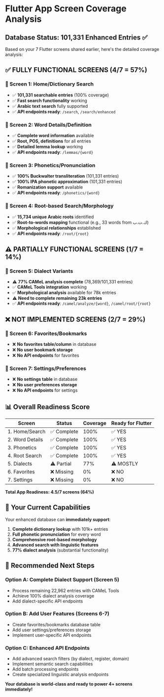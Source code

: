 # Flutter App Screen Coverage Analysis

## Database Status: 101,331 Enhanced Entries ✅

Based on your 7 Flutter screens shared earlier, here's the detailed coverage analysis:

## ✅ FULLY FUNCTIONAL SCREENS (4/7 = 57%)

### 📱 Screen 1: Home/Dictionary Search
- ✅ **101,331 searchable entries** (100% coverage)
- ✅ **Fast search functionality** working
- ✅ **Arabic text search** fully supported
- ✅ **API endpoints ready**: `/search`, `/search/enhanced`

### 📱 Screen 2: Word Details/Definition  
- ✅ **Complete word information** available
- ✅ **Root, POS, definitions** for all entries
- ✅ **Detailed lemma lookup** working
- ✅ **API endpoints ready**: `/lemmas/{word}`

### 📱 Screen 3: Phonetics/Pronunciation
- ✅ **100% Buckwalter transliteration** (101,331 entries)
- ✅ **100% IPA phonetic approximation** (101,331 entries)
- ✅ **Romanization support** available
- ✅ **API endpoints ready**: `/phonetics/{word}`

### 📱 Screen 4: Root-based Search/Morphology
- ✅ **15,734 unique Arabic roots** identified
- ✅ **Root-to-words mapping** functional (e.g., 33 words from ك.ت.ب)
- ✅ **Morphological relationships** established
- ✅ **API endpoints ready**: `/root/{root}`

## ⚠️ PARTIALLY FUNCTIONAL SCREENS (1/7 = 14%)

### 📱 Screen 5: Dialect Variants
- ⚠️ **77% CAMeL analysis complete** (78,369/101,331 entries)
- ✅ **CAMeL Tools integration** working
- ✅ **Morphological analysis** available for 78k entries
- ⚠️ **Need to complete remaining 23k entries**
- ✅ **API endpoints ready**: `/camel/analyze/{word}`, `/camel/root/{root}`

## ❌ NOT IMPLEMENTED SCREENS (2/7 = 29%)

### 📱 Screen 6: Favorites/Bookmarks
- ❌ **No favorites table/column** in database
- ❌ **No user bookmark storage**
- ❌ **No API endpoints** for favorites

### 📱 Screen 7: Settings/Preferences  
- ❌ **No settings table** in database
- ❌ **No user preferences storage**
- ❌ **No API endpoints** for settings

## 📊 Overall Readiness Score

| Screen | Status | Coverage | Ready for Flutter |
|--------|--------|----------|-------------------|
| 1. Home/Search | ✅ Complete | 100% | ✅ YES |
| 2. Word Details | ✅ Complete | 100% | ✅ YES |
| 3. Phonetics | ✅ Complete | 100% | ✅ YES |
| 4. Root Search | ✅ Complete | 100% | ✅ YES |
| 5. Dialects | ⚠️ Partial | 77% | ⚠️ MOSTLY |
| 6. Favorites | ❌ Missing | 0% | ❌ NO |
| 7. Settings | ❌ Missing | 0% | ❌ NO |

**Total App Readiness: 4.5/7 screens (64%)**

## 🎯 Your Current Capabilities

Your enhanced database can **immediately support**:

1. **Complete dictionary lookup** with 101k+ entries
2. **Full phonetic pronunciation** for every word
3. **Comprehensive root-based morphology** 
4. **Advanced search with linguistic features**
5. **77% dialect analysis** (substantial functionality)

## 🚀 Recommended Next Steps

### Option A: Complete Dialect Support (Screen 5)
- Process remaining 22,962 entries with CAMeL Tools
- Achieve 100% dialect analysis coverage
- Add dialect-specific API endpoints

### Option B: Add User Features (Screens 6-7)
- Create favorites/bookmarks database table
- Add user settings/preferences storage
- Implement user-specific API endpoints

### Option C: Enhanced API Endpoints
- Add advanced search filters (by dialect, register, domain)
- Implement semantic search capabilities
- Add batch processing endpoints
- Create specialized linguistic analysis endpoints

**Your database is world-class and ready to power 4+ screens immediately!**
